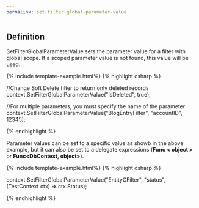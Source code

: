 ```yaml
---
permalink: set-filter-global-parameter-value
---
```


## Definition

SetFilterGlobalParameterValue sets the parameter value for a filter with global scope.  If a scoped parameter value is not found, this value will be used.

{% include template-example.html%} 
{% highlight csharp %}

//Change Soft Delete filter to return only deleted records
context.SetFilterGlobalParameterValue("IsDeleted", true);

//For multiple parameters, you must specify the name of the parameter
context.SetFilterGlobalParameterValue("BlogEntryFilter", "accountID", 12345);

{% endhighlight %}

Parameter values can be set to a specific value as showb in the above example, but it can also be set to a delegate expressions (**Func < object >** or **Func<DbContext, object>**).

{% include template-example.html%} 
{% highlight csharp %}

context.SetFilterGlobalParameterValue("EntityCFilter", "status", (TestContext ctx) => ctx.Status);

{% endhighlight %}